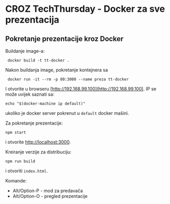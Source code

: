 # CROZ TechThursday - Docker za sve prezentacija

## Pokretanje prezentacije kroz Docker

Buildanje image-a:

	 docker build -t tt-docker .

Nakon buildanja image, pokretanje kontejnera sa

	 docker run -it --rm -p 80:3000 --name preza tt-docker

I otvorite u browseru [http://192.168.99.100](http://192.168.99.100). 
IP se može uvijek saznati sa:

	echo "$(docker-machine ip default)"

ukoliko je docker server pokrenut u `default` docker mašini.

Za pokretanje prezentacije:

    npm start

i otvorite [http://localhost:3000](http://localhost:3000).

Kreiranje verzije za distribuciju:

    npm run build

i otvoriti `index.html`.

Komande:

 * Alt/Option-P - mod za predavača
 * Alt/Option-O - pregled prezentacije

